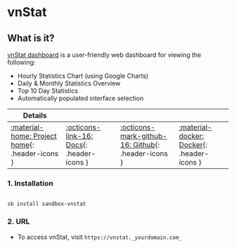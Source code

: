 # vnStat

## What is it?

[vnStat dashboard](https://github.com/alexandermarston/vnstat-dashboard) is a user-friendly web dashboard for viewing the following:

* Hourly Statistics Chart (using Google Charts)
* Daily & Monthly Statistics Overview
* Top 10 Day Statistics
* Automatically populated interface selection

| Details     |             |             |             |
|-------------|-------------|-------------|-------------|
| [:material-home: Project home](https://github.com/alexandermarston/vnstat-dashboard){: .header-icons } | [:octicons-link-16: Docs](https://github.com/alexandermarston/vnstat-dashboard){: .header-icons } | [:octicons-mark-github-16: Github](https://github.com/alexandermarston/vnstat-dashboard){: .header-icons } | [:material-docker: Docker](https://hub.docker.com/r/amarston/vnstat-dashboard){: .header-icons }|

### 1. Installation

``` shell

sb install sandbox-vnstat

```

### 2. URL

* To access vnStat, visit `https://vnstat._yourdomain.com_`
